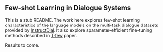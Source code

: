 

## Few-shot Learning in Dialogue Systems

This is a stub README. 
The work here explores few-shot learning characteristics of the language models on the multi-task dialogue datasets provided by [InstructDial](https://arxiv.org/abs/2205.12673). It also explore sparameter-efficient fine-tuning methods described in [T-few](https://arxiv.org/abs/2205.05638) paper.

Results to come.
